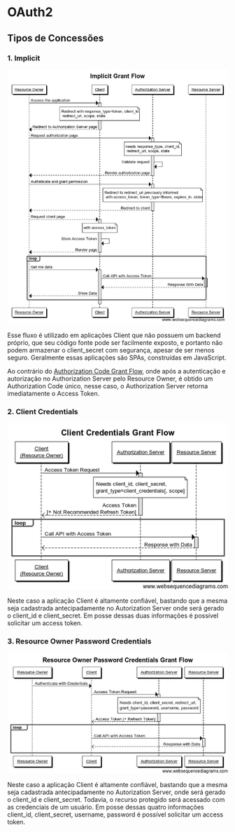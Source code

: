 # OAuth2

## Tipos de Concessões

### 1. Implicit

![Implicit](/implicit.png)

Esse fluxo é utilizado em aplicações Client que não possuem um backend próprio, que seu código fonte pode ser facilmente exposto, e portanto não podem armazenar o client_secret com segurança, apesar de ser menos seguro. Geralmente essas aplicações são SPAs, construídas em JavaScript. 

Ao contrário do [Authorization Code Grant Flow](#authorization_code_grant_flow), onde após a autenticação e autorização no Authorization Server pelo Resource Owner, é obtido um Authorization Code único, nesse caso, o Authorization Server retorna imediatamente o Access Token.

### 2. Client Credentials

![Client Credentials Flow](/client_credentials.png)

Neste caso a aplicação Client é altamente confiável, bastando que a mesma seja cadastrada antecipadamente no Autorization Server onde será gerado o client_id e client_secret. Em posse dessas duas informações é possível solicitar um access token.

### 3. Resource Owner Password Credentials

![Resource Owner Credentials Flow](/resource_owner_password_credentials.png)

Neste caso a aplicação Client é altamente confiável, bastando que a mesma seja cadastrada antecipadamente no Autorization Server, onde será gerado o client_id e client_secret. Todavia, o recurso protegido será acessado com as credenciais de um usuário. Em posse dessas quatro informações client_id, client_secret, username, password é possível solicitar um access token.
